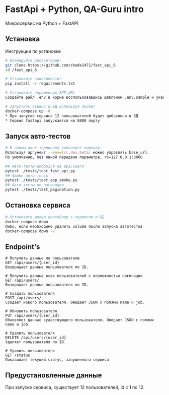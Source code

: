 # FastApi + Python, QA-Guru intro

Микросервис на Python + FastAPI

## Установка

Инструкции по установке

```bash
# Клонируйте репозиторий:
git clone https://github.com/shade1471/fast_api_6
cd /fast_api_6

# Установите зависимости:
pip install -r requirements.txt

# Установите переменную APP_URL
Создайте файл .env в корне воспользовавшись шаблоном .env.sample и укажите переменные окружения

# Запустить сервис и БД используя docker
docker-compose up -d
* При запуске сервиса 12 пользователей будет добавлено в БД
* Сервис fastapi запускается на 8000 порту
```

## Запуск авто-тестов

```bash
# В новом окне терминала выполните команду:
Используя аргумент --env=[rc,dev,beta] можно управлять base_url.
По умолчанию, без явной передачи параметра, rc=127.0.0.1:8000

## Авто-тесты endpoint-ов api/users
pytest ./tests/test_fast_api.py
## Smoke авто-тесты
pytest ./tests/test_app_smoke.py
## Авто-тесты по пагинации
pytest ./tests/test_pagination.py
```

## Остановка сервиса

```bash
# Остановите докер контейнер с сервисом и БД
docker-compose down
Либо, если необходимо удалить volume после запуска автотестов
docker-compose down -v 
```

## Endpoint's

```
# Получить данные по пользователю
GET /api/users/{user_id}
Возвращает данные пользователя по ID.
```

```
# Получить данные всех пользователей с возможностью пагинации
GET /api/users/
Возвращает данные пользователя по ID.
```

```
# Создать пользователя
POST /api/users/
Создает нового пользователя. Ожидает JSON с полями name и job.
```

```
# Обновить пользователя
PUT /api/users/{user_id}
Обновляет данные существующего пользователя. Ожидает JSON с полями name и job.
```

```
# Удалить пользователя
DELETE /api/users/{user_id}
Удаляет пользователя по ID.
```

```
# Удалить пользователя
GET /status
Показывает текущий статус, запущенного сервиса
```

## Предустановленные данные

При запуске сервиса, существует 12 пользователей, id c 1 по 12.
